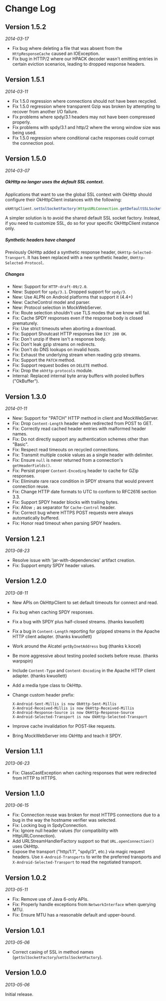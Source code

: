 Change Log
==========

## Version 1.5.2

_2014-03-17_

 * Fix bug where deleting a file that was absent from the `HttpResponseCache`
   caused an IOException.
 * Fix bug in HTTP/2 where our HPACK decoder wasn't emitting entries in
   certain eviction scenarios, leading to dropped response headers.

## Version 1.5.1

_2014-03-11_

 * Fix 1.5.0 regression where connections should not have been recycled.
 * Fix 1.5.0 regression where transparent Gzip was broken by attempting to
   recover from another I/O failure.
 * Fix problems where spdy/3.1 headers may not have been compressed properly.
 * Fix problems with spdy/3.1 and http/2 where the wrong window size was being
   used.
 * Fix 1.5.0 regression where conditional cache responses could corrupt the
   connection pool.


## Version 1.5.0

_2014-03-07_


##### OkHttp no longer uses the default SSL context.

Applications that want to use the global SSL context with OkHttp should configure their
OkHttpClient instances with the following:

```java
okHttpClient.setSslSocketFactory(HttpsURLConnection.getDefaultSSLSocketFactory());
```

A simpler solution is to avoid the shared default SSL socket factory. Instead, if you
need to customize SSL, do so for your specific OkHttpClient instance only.

##### Synthetic headers have changed

Previously OkHttp added a synthetic response header, `OkHttp-Selected-Transport`. It
has been replaced with a new synthetic header, `OkHttp-Selected-Protocol`.

##### Changes

 * New: Support for `HTTP-draft-09/2.0`.
 * New: Support for `spdy/3.1`. Dropped support for `spdy/3`.
 * New: Use ALPN on Android platforms that support it (4.4+)
 * New: CacheControl model and parser.
 * New: Protocol selection in MockWebServer.
 * Fix: Route selection shouldn't use TLS modes that we know will fail.
 * Fix: Cache SPDY responses even if the response body is closed prematurely.
 * Fix: Use strict timeouts when aborting a download.
 * Fix: Support Shoutcast HTTP responses like `ICY 200 OK`.
 * Fix: Don't unzip if there isn't a response body.
 * Fix: Don't leak gzip streams on redirects.
 * Fix: Don't do DNS lookups on invalid hosts.
 * Fix: Exhaust the underlying stream when reading gzip streams.
 * Fix: Support the `PATCH` method.
 * Fix: Support request bodies on `DELETE` method.
 * Fix: Drop the `okhttp-protocols` module.
 * Internal: Replaced internal byte array buffers with pooled buffers ("OkBuffer").


## Version 1.3.0

_2014-01-11_

 * New: Support for "PATCH" HTTP method in client and MockWebServer.
 * Fix: Drop `Content-Length` header when redirected from POST to GET.
 * Fix: Correctly read cached header entries with malformed header names.
 * Fix: Do not directly support any authentication schemes other than "Basic".
 * Fix: Respect read timeouts on recycled connections.
 * Fix: Transmit multiple cookie values as a single header with delimiter.
 * Fix: Ensure `null` is never returned from a connection's `getHeaderFields()`.
 * Fix: Persist proper `Content-Encoding` header to cache for GZip responses.
 * Fix: Eliminate rare race condition in SPDY streams that would prevent connection reuse.
 * Fix: Change HTTP date formats to UTC to conform to RFC2616 section 3.3.
 * Fix: Support SPDY header blocks with trailing bytes.
 * Fix: Allow `;` as separator for `Cache-Control` header.
 * Fix: Correct bug where HTTPS POST requests were always automatically buffered.
 * Fix: Honor read timeout when parsing SPDY headers.


## Version 1.2.1

_2013-08-23_

 * Resolve issue with 'jar-with-dependencies' artifact creation.
 * Fix: Support empty SPDY header values.


## Version 1.2.0

_2013-08-11_

 *  New APIs on OkHttpClient to set default timeouts for connect and read.
 *  Fix bug when caching SPDY responses.
 *  Fix a bug with SPDY plus half-closed streams. (thanks kwuollett)
 *  Fix a bug in `Content-Length` reporting for gzipped streams in the Apache
    HTTP client adapter. (thanks kwuollett)
 *  Work around the Alcatel `getByInetAddress` bug (thanks k.kocel)
 *  Be more aggressive about testing pooled sockets before reuse. (thanks
    warpspin)
 *  Include `Content-Type` and `Content-Encoding` in the Apache HTTP client
    adapter. (thanks kwuollett)
 *  Add a media type class to OkHttp.
 *  Change custom header prefix:

    ```
    X-Android-Sent-Millis is now OkHttp-Sent-Millis
    X-Android-Received-Millis is now OkHttp-Received-Millis
    X-Android-Response-Source is now OkHttp-Response-Source
    X-Android-Selected-Transport is now OkHttp-Selected-Transport
    ```
 *  Improve cache invalidation for POST-like requests.
 *  Bring MockWebServer into OkHttp and teach it SPDY.


## Version 1.1.1

_2013-06-23_

 * Fix: ClassCastException when caching responses that were redirected from
   HTTP to HTTPS.


## Version 1.1.0

_2013-06-15_

 * Fix: Connection reuse was broken for most HTTPS connections due to a bug in
   the way the hostname verifier was selected.
 * Fix: Locking bug in SpdyConnection.
 * Fix: Ignore null header values (for compatibility with HttpURLConnection).
 * Add URLStreamHandlerFactory support so that `URL.openConnection()` uses
   OkHttp.
 * Expose the transport ("http/1.1", "spdy/3", etc.) via magic request headers.
   Use `X-Android-Transports` to write the preferred transports and
   `X-Android-Selected-Transport` to read the negotiated transport.


## Version 1.0.2

_2013-05-11_

 * Fix: Remove use of Java 6-only APIs.
 * Fix: Properly handle exceptions from `NetworkInterface` when querying MTU.
 * Fix: Ensure MTU has a reasonable default and upper-bound.


## Version 1.0.1

_2013-05-06_

 * Correct casing of SSL in method names (`getSslSocketFactory`/`setSslSocketFactory`).


## Version 1.0.0

_2013-05-06_

Initial release.

